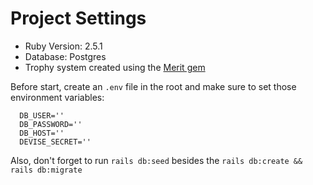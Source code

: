 # Project Settings

- Ruby Version: 2.5.1
- Database: Postgres
- Trophy system created using the [Merit gem](https://github.com/merit-gem/merit)

Before start, create an `.env` file in the root and make sure to set those environment variables:

```
  DB_USER=''
  DB_PASSWORD=''
  DB_HOST=''
  DEVISE_SECRET=''
```

Also, don't forget to run `rails db:seed` besides the `rails db:create && rails db:migrate`
